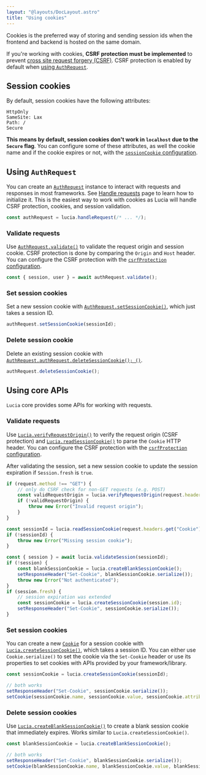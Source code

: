 ```yaml
---
layout: "@layouts/DocLayout.astro"
title: "Using cookies"
---
```


Cookies is the preferred way of storing and sending session ids when the frontend and backend is hosted on the same domain.

If you're working with cookies, **CSRF protection must be implemented** to prevent [cross site request forgery (CSRF)](https://owasp.org/www-community/attacks/csrf). CSRF protection is enabled by default when [using `AuthRequest`](#using-authrequest).

## Session cookies

By default, session cookies have the following attributes:

```
HttpOnly
SameSite: Lax
Path: /
Secure
```

**This means by default, session cookies don't work in `localhost` due to the `Secure` flag**. You can configure some of these attributes, as well the cookie name and if the cookie expires or not, with the [`sessionCookie` configuration]().

## Using `AuthRequest`

You can create an [`AuthRequest`]() instance to interact with requests and responses in most frameworks. See [Handle requests]() page to learn how to initialize it. This is the easiest way to work with cookies as Lucia will handle CSRF protection, cookies, and session validation.

```ts
const authRequest = lucia.handleRequest(/* ... */);
```

### Validate requests

Use [`AuthRequest.validate()`]() to validate the request origin and session cookie. CSRF protection is done by comparing the `Origin` and `Host` header. You can configure the CSRF protection with the [`csrfProtection` configuration]().

```ts
const { session, user } = await authRequest.validate();
```

### Set session cookies

Set a new session cookie with [`AuthRequest.setSessionCookie()`](), which just takes a session ID.

```ts
authRequest.setSessionCookie(sessionId);
```

### Delete session cookie

Delete an existing session cookie with [`AuthRequest.authRequest.deleteSessionCookie();
()`]().

```ts
authRequest.deleteSessionCookie();
```

## Using core APIs

`Lucia` core provides some APIs for working with requests.

### Validate requests

Use [`Lucia.verifyRequestOrigin()`]() to verify the request origin (CSRF protection) and [`Lucia.readSessionCookie()`]() to parse the `Cookie` HTTP header. You can configure the CSRF protection with the [`csrfProtection` configuration]().

After validating the session, set a new session cookie to update the session expiration if `Session.fresh` is `true`.

```ts
if (request.method !== "GET") {
	// only do CSRF check for non-GET requests (e.g. POST)
	const validRequestOrigin = lucia.verifyRequestOrigin(request.headers);
	if (!validRequestOrigin) {
		throw new Error("Invalid request origin");
	}
}

const sessionId = lucia.readSessionCookie(request.headers.get("Cookie") ?? "");
if (!sessionId) {
	throw new Error("Missing session cookie");
}

const { session } = await lucia.validateSession(sessionId);
if (!session) {
	const blankSessionCookie = lucia.createBlankSessionCookie();
	setResponseHeader("Set-Cookie", blankSessionCookie.serialize());
	throw new Error("Not authenticated");
}
if (session.fresh) {
	// session expiration was extended
	const sessionCookie = lucia.createSessionCookie(session.id);
	setResponseHeader("Set-Cookie", sessionCookie.serialize());
}
```

### Set session cookies

You can create a new [`Cookie`]() for a session cookie with [`Lucia.createSessionCookie()`](), which takes a session ID. You can either use `Cookie.serialize()` to set the cookie via the `Set-Cookie` header or use its properties to set cookies with APIs provided by your framework/library.

```ts
const sessionCookie = lucia.createSessionCookie(sessionId);

// both works
setResponseHeader("Set-Cookie", sessionCookie.serialize());
setCookie(sessionCookie.name, sessionCookie.value, sessionCookie.attributes);
```

### Delete session cookies

Use [`Lucia.createBlankSessionCookie()`]() to create a blank session cookie that immediately expires. Works similar to `Lucia.createSessionCookie()`.

```ts
const blankSessionCookie = lucia.createBlankSessionCookie();

// both works
setResponseHeader("Set-Cookie", blankSessionCookie.serialize());
setCookie(blankSessionCookie.name, blankSessionCookie.value, blankSessionCookie.attributes);
```
